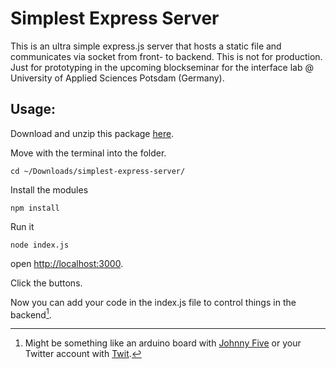 Simplest Express Server
=======================

This is an ultra simple express.js server that hosts a static file and communicates via socket from front- to backend. This is not for production. Just for prototyping in the upcoming blockseminar for the interface lab @ University of Applied Sciences Potsdam (Germany).    

## Usage:

Download and unzip this package [here][download].  

Move with the terminal into the folder.  

    cd ~/Downloads/simplest-express-server/

Install the modules

    npm install

Run it 

    node index.js

open [http://localhost:3000][host].  

Click the buttons.  

Now you can add your code in the index.js file to control things in the backend[^1].  

<!-- footnotes -->

[^1]: Might be something like an arduino board with [Johnny Five][j5] or your Twitter account with [Twit][twit]. 

<!-- links -->

[download]: https://github.com/fabianmoronzirfas/simplest-express-server/archive/master.zip
[host]: http://localhost:3000
[twit]: https://github.com/ttezel/twit
[j5]: https://github.com/rwaldron/johnny-five